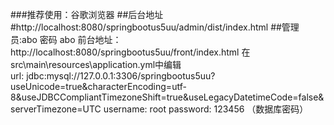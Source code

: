 ###推荐使用：谷歌浏览器
##后台地址
#http://localhost:8080/springbootus5uu/admin/dist/index.html
##管理员:abo 密码 abo
前台地址：http://localhost:8080/springbootus5uu/front/index.html
在src\main\resources\application.yml中编辑							
url: jdbc:mysql://127.0.0.1:3306/springbootus5uu?useUnicode=true&characterEncoding=utf-8&useJDBCCompliantTimezoneShift=true&useLegacyDatetimeCode=false&serverTimezone=UTC
username: root
password: 123456 （数据库密码）
